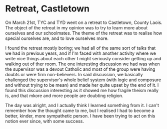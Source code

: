 <html>
<body>
<h1>Retreat, Castletown</h1>
  <p>On March 21st, TYC and TYD went on a retreat to Castletown, County Laois. The object of the retreat in my opinion was to try to learn more about ourselves and our schoolmates. The theme of the retreat was to realise how special ourselves are, and to love ourselves more.</p>
  <p>I found the retreat mostly boring; we had all of the same sort of talks that we had in previous years, and if I'm faced with another activity where we write nice things about each other I might seriously consider getting up and walking out of ther room. The one interesting discussion we had was when the supervisor was a devout Catholic and most of the group were having doubts or were firm non-believers. In said discussion, we basically challenged the supervisor's whole belief system (with logic and composure and without trying to be mean) and made her quite upset by the end of it. I found this discussion interesting as it showed me how fragile theism really is, and that mkore and more people are doubting religion.</p>
  <p>The day was alright, and I actually think I learned something from it. I can't remember how the thought came to me, but I realised I had to become a better, kinder, more sympathetic person. I have been trying to act on this notion ever since, with some success.</p>
</body>
</html>
